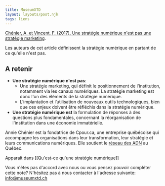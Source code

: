 ```yaml
---
title: MuseumXTD
layout: layouts/post.njk
tags: liens
---
```

[Chénier, A. et Vincent, F. (2017). Une stratégie numérique n'est pas une stratégie marketing](https://cpour.ca/2017/02/14/une-strategie-numerique-nest-pas-une-strategie-marketing/).

Les auteurs de cet article définissent la stratégie numérique en partant de ce qu'elle n'est pas.  

## A retenir
- **Une stratégie numérique n'est pas**: 
	- Une stratégie marketing, qui définit le positionnement de l'institution, notamment via les canaux numériques. La stratégie marketing est donc l'un des éléments de la stratégie numérique.   
	- L’implantation et l’utilisation de nouveaux outils technologiques, bien que ces enjeux doivent être réfléchis dans la stratégie numérique.   
- **Une stratégie numérique est** la formulation de réponses à des questions plus fondamentales, concernant la réorganisation de l'institution dans une économie immatérielle. 

Annie Chénier est la fondatrice de Cpour.ca, une entreprise québécoise qui accompagne les organisations dans leur transformation, leur stratégie et leurs communications numériques. Elle soutient le [réseau des ADN](https://wiki.reseauadn.ca/wiki/Accueil) au Québec. 

Apparaît dans [[Qu'est-ce qu'une stratégie numérique]]  

Vous n'êtes pas d'accord avec nous ou vous pensez pouvoir compléter cette note? N'hésitez pas à nous contacter à l'adresse suivante: [info@museumxtd.ch](mailto:info@museumxtd.ch)  